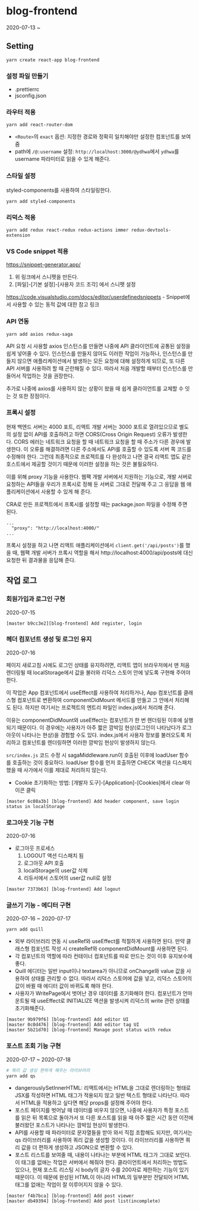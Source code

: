 # blog-frontend

2020-07-13 ~

## Setting

```
yarn create react-app blog-frontend
```

### 설정 파일 만들기

- .prettierrc
- jsconfig.json

### 라우터 적용

```
yarn add react-router-dom
```

- `<Route>`의 `exact` 옵션: 지정한 경로와 정확히 일치해야만 설정한 컴포넌트를 보여줌
- path에 `/@:username` 설정: `http://localhost:3000/@ydhwa`에서 `ydhwa`를 username 파라미터로 읽을 수 있게 해준다.

### 스타일 설정

styled-components를 사용하여 스타일링한다.

```
yarn add styled-components
```

### 리덕스 적용

```
yarn add redux react-redux redux-actions immer redux-devtools-extension
```

### VS Code snippet 적용

<https://snippet-generator.app/>

1. 위 링크에서 스니펫을 만든다.
2. [파일]-[기본 설정]-[사용자 코드 조각] 에서 스니펫 설정

<https://code.visualstudio.com/docs/editor/userdefinedsnippets> - Snippet에서 사용할 수 있는 동적 값에 대한 참고 링크

### API 연동

```
yarn add axios redux-saga
```

API 요청 시 사용할 axios 인스턴스를 만들면 나중에 API 클라이언트에 공통된 설정을 쉽게 넣어줄 수 있다. 인스턴스를 만들지 않아도 이러한 작업이 가능하나, 인스턴스를 만들지 않으면 애플리케이션에서 발생하는 모든 요청에 대해 설정하게 되므로, 또 다른 API 서버를 사용하려 할 때 곤란해질 수 있다. 따라서 처음 개발할 때부터 인스턴스를 만들어서 작업하는 것을 권장한다.

추가로 나중에 axios를 사용하지 않는 상황이 왔을 때 쉽게 클라이언트를 교체할 수 잇는 것 또한 장점이다.

### 프록시 설정

현재 백엔드 서버는 4000 포트, 리액트 개발 서버는 3000 포트로 열려있으므로 별도의 설정 없이 API를 호출하려고 하면 CORS(Cross Origin Request) 오류가 발생한다. CORS 에러는 네트워크 요청을 할 때 네트워크 요청을 할 때 주소가 다른 경우에 발생한다. 이 오류를 해결하려면 다른 주소에서도 API를 호출할 수 있도록 서버 쪽 코드를 수정해야 한다. 그런데 최종적으로 프로젝트를 다 완성하고 나면 결국 리액트 앱도 같은 호스트에서 제공할 것이기 때문에 이러한 설정을 하는 것은 불필요하다.

이를 위해 proxy 기능을 사용한다. 웹팩 개발 서버에서 지원하는 기능으로, 개발 서버로 요청하는 API들을 우리가 프록시로 정해 둔 서버로 그대로 전달해 주고 그 응답을 웹 애플리케이션에서 사용할 수 있게 해 준다.

CRA로 만든 프로젝트에서 프록시를 설정할 때는 package.json 파일을 수정해 주면 된다.

```
...
  "proxy": "http://localhost:4000/"
...
```

프록시 설정을 하고 나면 리액트 애플리케이션에서 `client.get('/api/posts')`를 했을 때, 웹팩 개발 서버가 프록시 역할을 해서 http://localhost:4000/api/posts에 대신 요청한 뒤 결과물을 응답해 준다.

## 작업 로그

### 회원가입과 로그인 구현

2020-07-15

```
[master b9cc3e2][blog-frontend] Add register, login
```

### 헤더 컴포넌트 생성 및 로그인 유지

2020-07-16

페이지 새로고침 시에도 로그인 상태를 유지하려면, 리액트 앱이 브라우저에서 맨 처음 렌더링될 때 localStorage에서 값을 불러와 리덕스 스토어 안에 넣도록 구현해 주어야 한다.

이 작업은 App 컴포넌트에서 useEffect를 사용하여 처리하거나, App 컴포넌트를 클래스형 컴포넌트로 변환하여 componentDidMount 메서드를 만들고 그 안에서 처리해도 된다. 하지만 여기서는 프로젝트의 엔트리 파일인 index.js에서 처리해 준다.

이유는 componentDidMount와 useEffect는 컴포넌트가 한 번 렌더링된 이후에 실행되기 때문이다. 이 경우에는 사용자가 아주 짧은 깜박임 현상(로그인이 나타났다가 로그아웃이 나타나는 현상)을 경험할 수도 있다. index.js에서 사용자 정보를 불러오도록 처리하고 컴포넌트를 렌더링하면 이러한 깜박임 현상이 발생하지 않는다.

`src/index.js` 코드 수정 시 sagaMiddleware.run이 호출된 이후에 loadUser 함수를 호출하는 것이 중요하다. loadUser 함수를 먼저 호출하면 CHECK 액션을 디스패치했을 때 사가에서 이를 제대로 처리하지 않는다.

- Cookie 초기화하는 방법: [개발자 도구]-[Application]-[Cookies]에서 clear 아이콘 클릭

```
[master 6c08a3b] [blog-frontend] Add header component, save login status in localStorage
```

### 로그아웃 기능 구현

2020-07-16

- 로그아웃 프로세스
  1. LOGOUT 액션 디스패치 됨
  2. 로그아웃 API 호출
  3. localStorage의 user값 삭제
  4. 리듀서에서 스토어의 user값 null로 설정

```
[master 7373b63] [blog-frontend] Add logout
```

### 글쓰기 기능 - 에디터 구현

2020-07-16 ~ 2020-07-17

```
yarn add quill
```

- 외부 라이브러리 연동 시 useRef와 useEffect를 적절하게 사용하면 된다. 만약 클래스형 컴포넌트 작성 시 createRef와 componentDidMount를 사용하면 된다.
- 각 컴포넌트의 역할에 따라 컨테이너 컴포넌트를 따로 만드는 것이 이후 유지보수에 좋다.
- Quill 에디터는 일반 input이나 textarea가 아니므로 onChange와 value 값을 사용하여 상태를 관리할 수 없다. 따라서 리덕스 스토어에 값을 넣고, 리덕스 스토어의 값이 바뀔 때 에디터 값이 바뀌도록 해야 한다.
- 사용자가 WritePage에서 벗어난 경우 데이터를 초기화해야 한다. 컴포넌트가 언마운트될 때 useEffect로 INITIALIZE 액션을 발생시켜 리덕스의 write 관련 상태를 초기화해준다.

```
[master 9b979f6] [blog-frontend] Add editor UI
[master 0c0d476] [blog-frontend] Add editor tag UI
[master 5b21d70] [blog-frontend] Manage post status with redux
```

### 포스트 조회 기능 구현

2020-07-17 ~ 2020-07-18

```bash
# 쿼리 값 생성 편하게 해주는 라이브러리
yarn add qs
```

- dangerouslySetInnerHTML: 리액트에서는 HTML을 그대로 렌더링하는 형태로 JSX를 작성하면 HTML 태그가 적용되지 않고 일반 텍스트 형태로 나타난다. 따라서 HTML을 적용하고 싶다면 해당 props를 설정해 주어야 한다.
- 포스트 페이지를 벗어날 때 데이터를 비우지 않으면, 나중에 사용자가 특정 포스트를 읽은 뒤 목록으로 돌아가서 또 다른 포스트를 읽을 때 아주 짧은 시간 동안 이전에 불러왔던 포스트가 나타나는 깜박임 현상이 발생한다.
- API를 사용할 때 파라미터로 문자열들을 받아 와서 직접 조합해도 되지만, 여기서는 qs 라이브러리를 사용하여 쿼리 값을 생성할 것이다. 이 라이브러리를 사용하면 쿼리 값을 더 편하게 생성하고 JSON으로 변환할 수 있다.
- 포스트 리스트를 보여줄 때, 내용이 나타나는 부분에 HTML 태그가 그대로 보인다. 이 태그를 없애는 작업은 서버에서 해줘야 한다. 클라이언트에서 처리하는 방법도 있으나, 현재 포스트 리스팅 시 body의 글자 수를 200자로 제한하는 기능이 있기 때문이다. 이 때문에 완성된 HTML이 아니라 HTML의 일부분만 전달되어 HTML 태그를 없애는 작업이 잘 이루어지지 않을 수 있다.

```
[master f4b7bca] [blog-frontend] Add post viewer
[master db49394] [blog-frontend] Add post list(incomplete)
```
